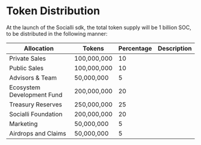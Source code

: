 # Token Distribution

At the launch of the Socialli sdk, the total token supply will be 1 billion SOC, to be distributed in the following manner:

<table><thead><tr><th>Allocation</th><th>Tokens</th><th data-type="number">Percentage</th><th>Description</th></tr></thead><tbody><tr><td>Private Sales</td><td>100,000,000</td><td>10</td><td></td></tr><tr><td>Public Sales</td><td>100,000,000</td><td>10</td><td></td></tr><tr><td>Advisors &#x26; Team</td><td>50,000,000</td><td>5</td><td></td></tr><tr><td>Ecosystem Development Fund</td><td>200,000,000</td><td>20</td><td></td></tr><tr><td>Treasury Reserves</td><td>250,000,000</td><td>25</td><td></td></tr><tr><td>Socialli Foundation</td><td>200,000,000</td><td>20</td><td></td></tr><tr><td>Marketing</td><td>50,000,000</td><td>5</td><td></td></tr><tr><td>Airdrops and Claims</td><td>50,000,000</td><td>5</td><td></td></tr></tbody></table>

